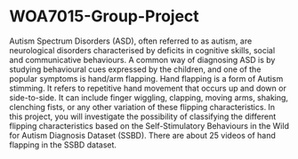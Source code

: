 # WOA7015-Group-Project
Autism Spectrum Disorders (ASD), often referred to as autism, are neurological disorders characterised by deficits in cognitive skills, social and communicative behaviours. A common way of diagnosing ASD is by studying behavioural cues expressed by the children, and one of the popular symptoms is hand/arm flapping. Hand flapping is a form of Autism stimming. It refers to repetitive hand movement that occurs up and down or side-to-side. It can include finger wiggling, clapping, moving arms, shaking, clenching fists, or any other variation of these flipping characteristics. 
In this project, you will investigate the possibility of classifying the different flipping characteristics based on the Self-Stimulatory Behaviours in the Wild for Autism Diagnosis Dataset (SSBD). There are about 25 videos of hand flapping in the SSBD dataset.
